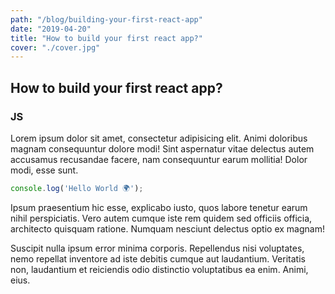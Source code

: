 ```yaml
---
path: "/blog/building-your-first-react-app"
date: "2019-04-20"
title: "How to build your first react app?"
cover: "./cover.jpg"
---
```


## How to build your first react app?

### JS

Lorem ipsum dolor sit amet, consectetur adipisicing elit. Animi doloribus magnam consequuntur dolore modi! Sint aspernatur vitae delectus autem accusamus recusandae facere, nam consequuntur earum mollitia! Dolor modi, esse sunt.</p>

```js
console.log('Hello World 🌍');
```

Ipsum praesentium hic esse, explicabo iusto, quos labore tenetur earum nihil perspiciatis. Vero autem cumque iste rem quidem sed officiis officia, architecto quisquam ratione. Numquam nesciunt delectus optio ex magnam!

Suscipit nulla ipsum error minima corporis. Repellendus nisi voluptates, nemo repellat inventore ad iste debitis cumque aut laudantium. Veritatis non, laudantium et reiciendis odio distinctio voluptatibus ea enim. Animi, eius.